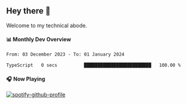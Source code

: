 ## Hey there 👋

Welcome to my technical abode.

#### 📊 Monthly Dev Overview
<!--START_SECTION:waka-->

```txt
From: 03 December 2023 - To: 01 January 2024

TypeScript   0 secs          █████████████████████████   100.00 %
```

<!--END_SECTION:waka-->

#### 🎧 Now Playing

[![spotify-github-profile](https://spotify-github-profile.vercel.app/api/view?uid=james2mid&cover_image=true&theme=natemoo-re)](https://open.spotify.com/user/james2mid?si=2b3baf2b09cb499e)
